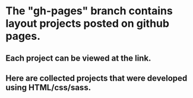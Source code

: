 # The "gh-pages" branch contains layout projects posted on github pages.
## Each project can be viewed at the link.
## Here are collected projects that were developed using HTML/css/sass.

